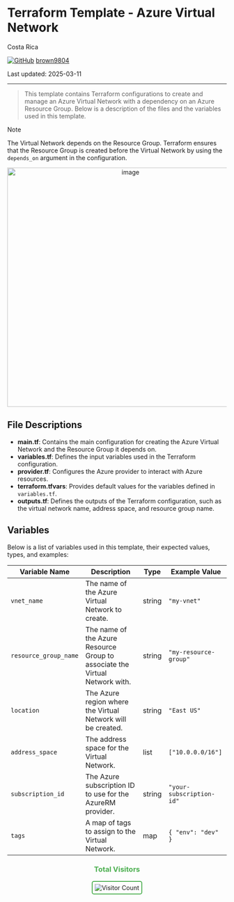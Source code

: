 # Terraform Template - Azure Virtual Network

Costa Rica

[![GitHub](https://img.shields.io/badge/--181717?logo=github&logoColor=ffffff)](https://github.com/)
[brown9804](https://github.com/brown9804)

Last updated: 2025-03-11

------------------------------------------

> This template contains Terraform configurations to create and manage an Azure Virtual Network with a dependency on an Azure Resource Group. Below is a description of the files and the variables used in this template.

> [!NOTE]
> The Virtual Network depends on the Resource Group. Terraform ensures that the Resource Group is created before the Virtual Network by using the `depends_on` argument in the configuration.

<p align="center">
    <img width="550" alt="image" src="https://github.com/user-attachments/assets/4d8d236c-28d7-4f87-b594-00f5988ecaa0">
</p>

## File Descriptions

- **main.tf**: Contains the main configuration for creating the Azure Virtual Network and the Resource Group it depends on.
- **variables.tf**: Defines the input variables used in the Terraform configuration.
- **provider.tf**: Configures the Azure provider to interact with Azure resources.
- **terraform.tfvars**: Provides default values for the variables defined in `variables.tf`.
- **outputs.tf**: Defines the outputs of the Terraform configuration, such as the virtual network name, address space, and resource group name.

## Variables

Below is a list of variables used in this template, their expected values, types, and examples:

| Variable Name       | Description                                      | Type   | Example Value         |
|---------------------|--------------------------------------------------|--------|-----------------------|
| `vnet_name`         | The name of the Azure Virtual Network to create. | string | `"my-vnet"`           |
| `resource_group_name` | The name of the Azure Resource Group to associate the Virtual Network with. | string | `"my-resource-group"` |
| `location`          | The Azure region where the Virtual Network will be created. | string | `"East US"`           |
| `address_space`     | The address space for the Virtual Network.       | list   | `["10.0.0.0/16"]`     |
| `subscription_id`   | The Azure subscription ID to use for the AzureRM provider. | string | `"your-subscription-id"` |
| `tags`              | A map of tags to assign to the Virtual Network.  | map    | `{ "env": "dev" }`    |

<div align="center">
  <h3 style="color: #4CAF50;">Total Visitors</h3>
  <img src="https://profile-counter.glitch.me/brown9804/count.svg" alt="Visitor Count" style="border: 2px solid #4CAF50; border-radius: 5px; padding: 5px;"/>
</div>
